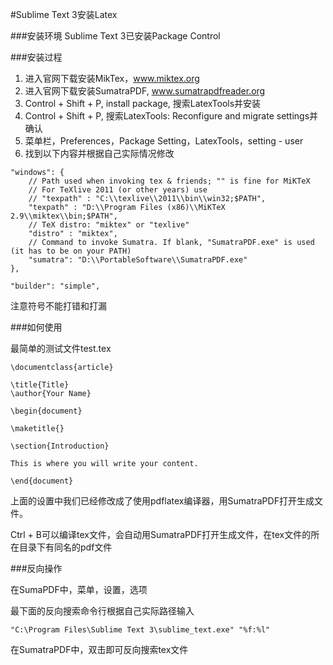 #Sublime Text 3安装Latex

###安装环境
Sublime Text 3已安装Package Control

###安装过程

1. 进入官网下载安装MikTex，www.miktex.org
2. 进入官网下载安装SumatraPDF, www.sumatrapdfreader.org
3. Control + Shift + P, install package, 搜索LatexTools并安装
4. Control + Shift + P, 搜索LatexTools: Reconfigure and migrate settings并确认
5. 菜单栏，Preferences，Package Setting，LatexTools，setting - user
6. 找到以下内容并根据自己实际情况修改

```
"windows": {
	// Path used when invoking tex & friends; "" is fine for MiKTeX
	// For TeXlive 2011 (or other years) use
	// "texpath" : "C:\\texlive\\2011\\bin\\win32;$PATH",
	"texpath" : "D:\\Program Files (x86)\\MiKTeX 2.9\\miktex\\bin;$PATH",
	// TeX distro: "miktex" or "texlive"
	"distro" : "miktex",
	// Command to invoke Sumatra. If blank, "SumatraPDF.exe" is used (it has to be on your PATH)
	"sumatra": "D:\\PortableSoftware\\SumatraPDF.exe"
},

"builder": "simple",
```

注意符号不能打错和打漏

###如何使用

最简单的测试文件test.tex
```
\documentclass{article}
  
\title{Title}
\author{Your Name}
  
\begin{document}
  
\maketitle{}
  
\section{Introduction}
  
This is where you will write your content.
  
\end{document}
```

上面的设置中我们已经修改成了使用pdflatex编译器，用SumatraPDF打开生成文件。

Ctrl + B可以编译tex文件，会自动用SumatraPDF打开生成文件，在tex文件的所在目录下有同名的pdf文件

###反向操作

在SumaPDF中，菜单，设置，选项

最下面的反向搜索命令行根据自己实际路径输入

`"C:\Program Files\Sublime Text 3\sublime_text.exe" "%f:%l"`

在SumatraPDF中，双击即可反向搜索tex文件